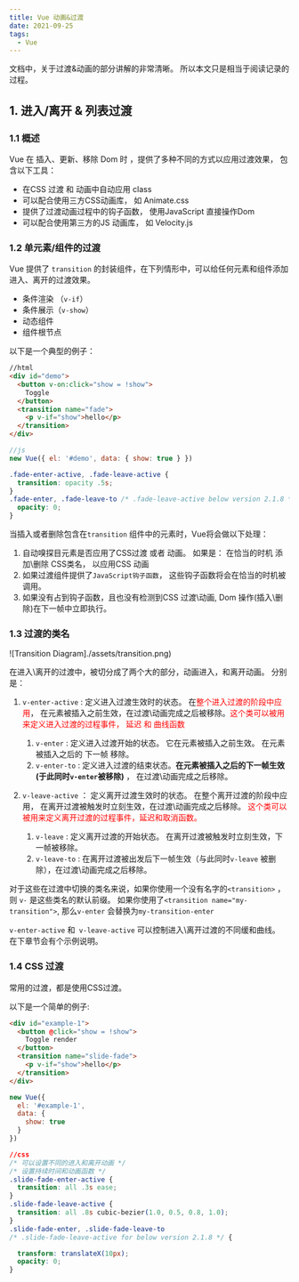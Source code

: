 ```yaml
---
title: Vue 动画&过渡
date: 2021-09-25
tags:
  - Vue
---
```



文档中，关于过渡&动画的部分讲解的非常清晰。 所以本文只是相当于阅读记录的过程。 

## 1. 进入/离开 & 列表过渡

### 1.1 概述

Vue 在 插入、更新、移除 Dom 时 ，提供了多种不同的方式以应用过渡效果， 包含以下工具：

- 在CSS 过渡 和 动画中自动应用 class
- 可以配合使用三方CSS动画库， 如 Animate.css
- 提供了过渡动画过程中的钩子函数， 使用JavaScript 直接操作Dom
- 可以配合使用第三方的JS 动画库， 如 Velocity.js



### 1.2 单元素/组件的过渡

Vue 提供了 `transition` 的封装组件，在下列情形中，可以给任何元素和组件添加进入、离开的过渡效果。 

- 条件渲染 （`v-if`）
- 条件展示（`v-show`）
- 动态组件
- 组件根节点

以下是一个典型的例子：

```html
//html
<div id="demo">
  <button v-on:click="show = !show">
    Toggle
  </button>
  <transition name="fade">
    <p v-if="show">hello</p>
  </transition>
</div>
```

```javascript
//js
new Vue({ el: '#demo', data: { show: true } })
```

```css
.fade-enter-active, .fade-leave-active {
  transition: opacity .5s;
}
.fade-enter, .fade-leave-to /* .fade-leave-active below version 2.1.8 */ {
  opacity: 0;
}
```



当插入或者删除包含在`transition` 组件中的元素时，Vue将会做以下处理：

1. 自动嗅探目元素是否应用了CSS过渡 或者 动画。 如果是： 在恰当的时机 添加\删除 CSS类名， 以应用CSS 动画
2. 如果过渡组件提供了`JavaScript钩子函数`， 这些钩子函数将会在恰当的时机被调用。 
3. 如果没有占到钩子函数，且也没有检测到CSS 过渡\动画, Dom 操作(插入\删除)在下一帧中立即执行。 

### 1.3 过渡的类名

![Transition Diagram]./assets/transition.png)

在进入\离开的过渡中，被切分成了两个大的部分，动画进入，和离开动画。 分别是：

1. `v-enter-active` : 定义进入过渡生效时的状态。 在<span style="color:red">整个进入过渡的阶段中应用</span>， 在元素被插入之前生效，在过渡\动画完成之后被移除。<span style="color:red">这个类可以被用来定义进入过渡的过程事件， 延迟 和 曲线函数</span>

   1. `v-enter` : 定义进入过渡开始的状态。 它在元素被插入之前生效。 在元素被插入之后的 下一帧 移除。 
   2. `v-enter-to` : 定义进入过渡的结束状态。**在元素被插入之后的下一帧生效(于此同时`v-enter`被移除)** ， 在过渡\动画完成之后移除。 

   

2. `v-leave-active` ： 定义离开过渡生效时的状态。 在整个离开过渡的阶段中应用， 在离开过渡被触发时立刻生效，在过渡\动画完成之后移除。 <span style="color:red">这个类可以被用来定义离开过渡的过程事件，延迟和取消函数。</span>

   1. `v-leave` : 定义离开过渡的开始状态。 在离开过渡被触发时立刻生效，下一帧被移除。
   2. `v-leave-to` : 在离开过渡被出发后下一帧生效（与此同时`v-leave` 被删除），在过渡\动画完成之后移除。

对于这些在过渡中切换的类名来说，如果你使用一个没有名字的`<transition>` ，则 `v-` 是这些类名的默认前缀。 如果你使用了`<transition name="my-transition">`, 那么`v-enter` 会替换为`my-transition-enter`

`v-enter-active` 和` v-leave-active` 可以控制进入\离开过渡的不同缓和曲线。 在下章节会有个示例说明。

### 1.4 CSS 过渡

常用的过渡，都是使用CSS过渡。 

以下是一个简单的例子:

```html
<div id="example-1">
  <button @click="show = !show">
    Toggle render
  </button>
  <transition name="slide-fade">
    <p v-if="show">hello</p>
  </transition>
</div>
```

```javascript
new Vue({
  el: '#example-1',
  data: {
    show: true
  }
})
```

```css
//css
/* 可以设置不同的进入和离开动画 */
/* 设置持续时间和动画函数 */
.slide-fade-enter-active {
  transition: all .3s ease;
}
.slide-fade-leave-active {
  transition: all .8s cubic-bezier(1.0, 0.5, 0.8, 1.0);
}
.slide-fade-enter, .slide-fade-leave-to
/* .slide-fade-leave-active for below version 2.1.8 */ {

  transform: translateX(10px);
  opacity: 0;
}
```

